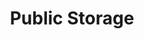 ---
title: "Public Storage"
url: /phoenix/public-storage-north-black-canyon-highway/
shop: Mieten
---